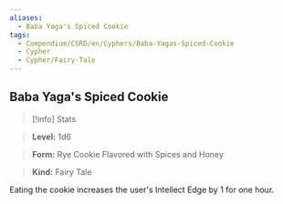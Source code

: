 ```yaml
---
aliases:
  - Baba Yaga's Spiced Cookie
tags:
  - Compendium/CSRD/en/Cyphers/Baba-Yagas-Spiced-Cookie
  - Cypher
  - Cypher/Fairy-Tale
---
```

  
    
## Baba Yaga's Spiced Cookie    
>[!info] Stats    
> **Level:** 1d6    
> **Form:** Rye Cookie Flavored with Spices and Honey    
> **Kind:** Fairy Tale  
    
Eating the cookie increases the user's Intellect Edge by 1 for one hour.